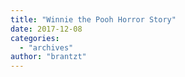 ```yaml
---
title: "Winnie the Pooh Horror Story"
date: 2017-12-08
categories: 
  - "archives"
author: "brantzt"
---
```



